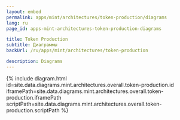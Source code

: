 ```yaml
---
layout: embed
permalink: apps/mint/architectures/token-production/diagrams
lang: ru
page_id: apps-mint-architectures-token-production-diagrams

title: Token Production
subtitle: Диаграммы
backUrl: /ru/apps/mint/architectures/token-production

description: Diagrams
---
```

{% include diagram.html id=site.data.diagrams.mint.architectures.overall.token-production.id iframePath=site.data.diagrams.mint.architectures.overall.token-production.iframePath scriptPath=site.data.diagrams.mint.architectures.overall.token-production.scriptPath %}